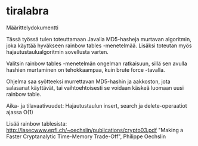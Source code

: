 tiralabra
=========
Määrittelydokumentti

Tässä työssä tulen toteuttamaan Javalla MD5-hasheja murtavan algoritmin, 
joka käyttää hyväkseen rainbow tables -menetelmää. Lisäksi toteutan myös 
hajautustaulualgoritmin sovellusta varten.

Valitsin rainbow tables -menetelmän ongelman ratkaisuun, sillä sen avulla hashien murtaminen
on tehokkaampaa, kuin brute force -tavalla.

Ohjelma saa syötteeksi murrettavan MD5-hashin ja aakkoston, jota salasanat käyttävät, tai
vaihtoehtoisesti se voidaan käskeä luomaan uusi rainbow table.

Aika- ja tilavaativuudet:
Hajautustaulun insert, search ja delete-operaatiot ajassa O(1)

Lisää rainbow tablesista:
http://lasecwww.epfl.ch/~oechslin/publications/crypto03.pdf
"Making a Faster Cryptanalytic Time-Memory Trade-Off", Philippe Oechslin

